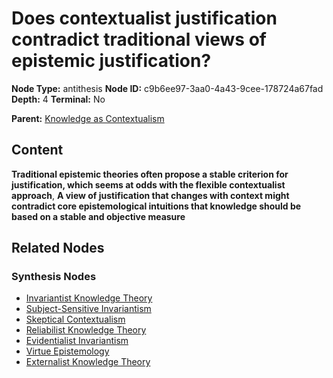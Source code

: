 # Does contextualist justification contradict traditional views of epistemic justification?

**Node Type:** antithesis
**Node ID:** c9b6ee97-3aa0-4a43-9cee-178724a67fad
**Depth:** 4
**Terminal:** No

**Parent:** [Knowledge as Contextualism](knowledge-as-contextualism-synthesis-ceccb231-91ef-4be1-9377-7d7bb02bc780.md)

## Content

**Traditional epistemic theories often propose a stable criterion for justification, which seems at odds with the flexible contextualist approach**, **A view of justification that changes with context might contradict core epistemological intuitions that knowledge should be based on a stable and objective measure**

## Related Nodes

### Synthesis Nodes

- [Invariantist Knowledge Theory](invariantist-knowledge-theory-synthesis-d2cd5060-ada7-4639-816e-bf12d36e2577.md)
- [Subject-Sensitive Invariantism](subject-sensitive-invariantism-synthesis-18177142-409b-4422-9a39-46392b1352e7.md)
- [Skeptical Contextualism](skeptical-contextualism-synthesis-b9b62bca-63db-4a74-8740-2a865f15ba5f.md)
- [Reliabilist Knowledge Theory](reliabilist-knowledge-theory-synthesis-a1284d99-279d-472f-b461-ac30b914522c.md)
- [Evidentialist Invariantism](evidentialist-invariantism-synthesis-626ef51e-293a-4c44-aa5c-073f038e7780.md)
- [Virtue Epistemology](virtue-epistemology-synthesis-cc75a26a-f3bf-404a-8de7-33434989135f.md)
- [Externalist Knowledge Theory](externalist-knowledge-theory-synthesis-0fae323e-d378-4b17-a707-a7104a0b5269.md)
